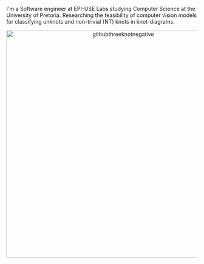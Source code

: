I'm a Software engineer at EPI-USE Labs studying Computer Science at the University of Pretoria. Researching the feasibility of computer vision models for classifying unknots and non-trivial (NT) knots in knot-diagrams.  

<div align="center">
  <img src="https://github.com/user-attachments/assets/5c8d3a7e-b3c1-477f-b5de-35dfd80f6d20" alt="githubthreeknotnegative" width="600"/>
</div>

